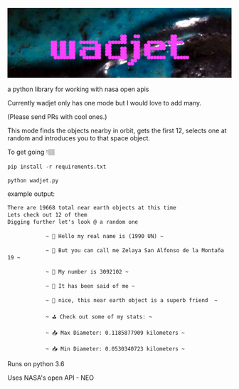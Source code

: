 ![wadjet logo, pink digital text on blue statue eye](wadjet.JPG)


a python library for working with nasa open apis


Currently wadjet only has one mode but I would love to add many.


(Please send PRs with cool ones.)


This mode finds the objects nearby in orbit, gets the first 12,
selects one at random and introduces you to that space object.

To get going 👇🏽

`pip install -r requirements.txt`

`python wadjet.py`

example output:

```
There are 19668 total near earth objects at this time
Lets check out 12 of them
Digging further let's look @ a random one

			~ 💫 Hello my real name is (1990 UN) ~

			~ 🦄 But you can call me Zelaya San Alfonso de la Montaña 19 ~

			~ 🐛 My number is 3092102 ~

			~ 🐲 It has been said of me ~

			~ ️🌚 nice, this near earth object is a superb friend  ~

			~ ⛳ Check out some of my stats: ~

			~ 📤 Max Diameter: 0.1185877909 kilometers ~

			~ 📥 Min Diameter: 0.0530340723 kilometers ~

```
Runs on python 3.6

Uses NASA's open API - NEO
